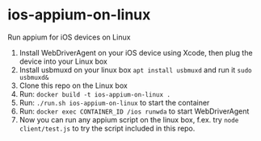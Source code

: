 # ios-appium-on-linux

Run appium for iOS devices on Linux

1. Install WebDriverAgent on your iOS device using Xcode, then plug the device into your Linux box
2. Install usbmuxd on your linux box `apt install usbmuxd` and run it `sudo usbmuxd&`
3. Clone this repo on the Linux box
4. Run: `docker build -t ios-appium-on-linux .`
5. Run: `./run.sh ios-appium-on-linux` to start the container
6. Run: `docker exec CONTAINER_ID /ios runwda` to start WebDriverAgent
7. Now you can run any appium script on the linux box, f.ex. try `node client/test.js` to try the script included in this repo.

